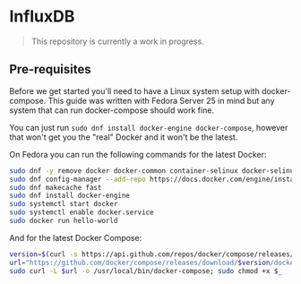 # InfluxDB

> This repository is currently a work in progress.

## Pre-requisites

Before we get started you'll need to have a Linux system setup with docker-compose. This guide was written with Fedora
Server 25 in mind but any system that can run docker-compose should work fine.

You can just run `sudo dnf install docker-engine docker-compose`, however that won't get you the "real" Docker and it
won't be the latest.

On Fedora you can run the following commands for the latest Docker:

```bash
sudo dnf -y remove docker docker-common container-selinux docker-selinux
sudo dnf config-manager --add-repo https://docs.docker.com/engine/installation/linux/repo_files/fedora/docker.repo
sudo dnf makecache fast
sudo dnf install docker-engine
sudo systemctl start docker
sudo systemctl enable docker.service
sudo docker run hello-world
```

And for the latest Docker Compose:
```bash
version=$(curl -s https://api.github.com/repos/docker/compose/releases/latest |jq --raw-output .name)
url="https://github.com/docker/compose/releases/download/$version/docker-compose-$(uname -s)-$(uname -m)"
sudo curl -L $url -o /usr/local/bin/docker-compose; sudo chmod +x $_
```
